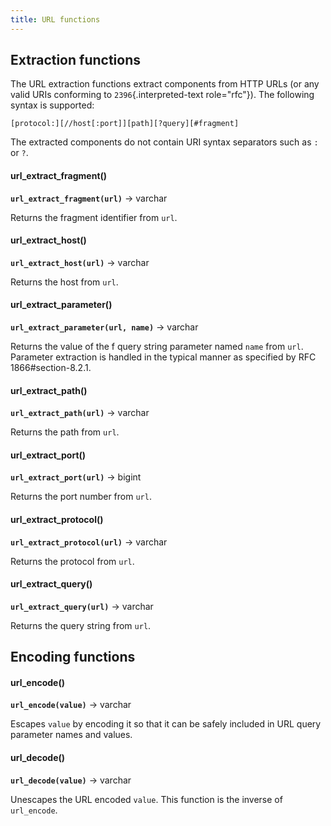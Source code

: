 ```yaml
---
title: URL functions
---
```


## Extraction functions

The URL extraction functions extract components from HTTP URLs (or any
valid URIs conforming to `2396`{.interpreted-text role="rfc"}). The
following syntax is supported:

``` text
[protocol:][//host[:port]][path][?query][#fragment]
```

The extracted components do not contain URI syntax separators such as
`:` or `?`.

#### url_extract_fragment()
**``url_extract_fragment(url)``** → varchar

Returns the fragment identifier from `url`.

#### url_extract_host()
**``url_extract_host(url)``** → varchar

Returns the host from `url`.

#### url_extract_parameter()
**``url_extract_parameter(url, name)``** → varchar

Returns the value of the f query string parameter named `name` from `url`. Parameter extraction is handled in the typical manner as specified by RFC 1866#section-8.2.1.

#### url_extract_path()
**``url_extract_path(url)``** → varchar

Returns the path from `url`.

#### url_extract_port()
**``url_extract_port(url)``** → bigint

Returns the port number from `url`.

#### url_extract_protocol()
**``url_extract_protocol(url)``** → varchar

Returns the protocol from `url`.

#### url_extract_query()
**``url_extract_query(url)``** → varchar

Returns the query string from `url`.

## Encoding functions

#### url_encode()
**``url_encode(value)``** → varchar

Escapes `value` by encoding it so that it can be safely included in URL query parameter names and values.

#### url_decode()
**``url_decode(value)``** → varchar

Unescapes the URL encoded `value`. This function is the inverse of `url_encode`.
